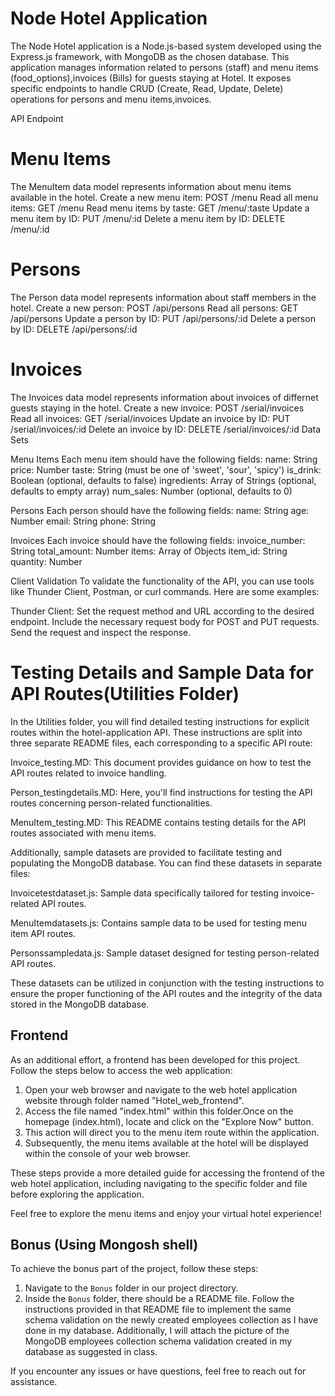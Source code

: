 # Node Hotel Application

The Node Hotel application is a Node.js-based system developed using the Express.js framework, with MongoDB as the chosen database. This application manages information related to persons (staff) and menu items (food_options),invoices (Bills) for guests staying at Hotel. It exposes specific endpoints to handle CRUD (Create, Read, Update, Delete) operations for persons and menu items,invoices.

API Endpoint

# Menu Items

The MenuItem data model represents information about menu items available in the hotel.
Create a new menu item: POST /menu
Read all menu items: GET /menu
Read menu items by taste: GET /menu/:taste
Update a menu item by ID: PUT /menu/:id
Delete a menu item by ID: DELETE /menu/:id

# Persons

The Person data model represents information about staff members in the hotel.
Create a new person: POST /api/persons
Read all persons: GET /api/persons
Update a person by ID: PUT /api/persons/:id
Delete a person by ID: DELETE /api/persons/:id

# Invoices

The Invoices data model represents information about invoices of differnet guests staying in the hotel.
Create a new invoice: POST /serial/invoices
Read all invoices: GET /serial/invoices
Update an invoice by ID: PUT /serial/invoices/:id
Delete an invoice by ID: DELETE /serial/invoices/:id
Data Sets

Menu Items
Each menu item should have the following fields:
name: String
price: Number
taste: String (must be one of 'sweet', 'sour', 'spicy')
is_drink: Boolean (optional, defaults to false)
ingredients: Array of Strings (optional, defaults to empty array)
num_sales: Number (optional, defaults to 0)

Persons
Each person should have the following fields:
name: String
age: Number
email: String
phone: String

Invoices
Each invoice should have the following fields:
invoice_number: String
total_amount: Number
items: Array of Objects
item_id: String
quantity: Number

Client Validation
To validate the functionality of the API, you can use tools like Thunder Client, Postman, or curl commands. Here are some examples:

Thunder Client:
Set the request method and URL according to the desired endpoint.
Include the necessary request body for POST and PUT requests.
Send the request and inspect the response.

# Testing Details and Sample Data for API Routes(Utilities Folder)

In the Utilities folder, you will find detailed testing instructions for explicit routes within the hotel-application API. These instructions are split into three separate README files, each corresponding to a specific API route:

Invoice_testing.MD: This document provides guidance on how to test the API routes related to invoice handling.

Person_testingdetails.MD: Here, you'll find instructions for testing the API routes concerning person-related functionalities.

MenuItem_testing.MD: This README contains testing details for the API routes associated with menu items.

Additionally, sample datasets are provided to facilitate testing and populating the MongoDB database. You can find these datasets in separate files:

Invoicetestdataset.js: Sample data specifically tailored for testing invoice-related API routes.

MenuItemdatasets.js: Contains sample data to be used for testing menu item API routes.

Personssampledata.js: Sample dataset designed for testing person-related API routes.

These datasets can be utilized in conjunction with the testing instructions to ensure the proper functioning of the API routes and the integrity of the data stored in the MongoDB database.

## Frontend

As an additional effort, a frontend has been developed for this project. Follow the steps below to access the web application:

1. Open your web browser and navigate to the web hotel application website through folder named "Hotel_web_frontend".
2. Access the file named "index.html" within this folder.Once on the
   homepage (index.html), locate and click on the "Explore Now" button.
3. This action will direct you to the menu item route within the application.
4. Subsequently, the menu items available at the hotel will be displayed within the console of your web browser.

These steps provide a more detailed guide for accessing the frontend of the web hotel application, including navigating to the specific folder and file before exploring the application.

Feel free to explore the menu items and enjoy your virtual hotel experience!

## Bonus (Using Mongosh shell)

To achieve the bonus part of the project, follow these steps:

1. Navigate to the `Bonus` folder in our project directory.
2. Inside the `Bonus` folder, there should be a README file. Follow the instructions provided in that README file to implement the same schema validation on the newly created employees collection as I have done in my database. Additionally, I will attach the picture of the MongoDB employees collection schema validation created in my database as suggested in class.

If you encounter any issues or have questions, feel free to reach out for assistance.
